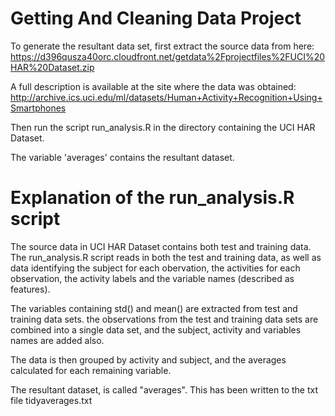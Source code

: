 # Getting And Cleaning Data Project

To generate the resultant data set, first extract the source data from here:
https://d396qusza40orc.cloudfront.net/getdata%2Fprojectfiles%2FUCI%20HAR%20Dataset.zip

A full description is available at the site where the data was obtained:
http://archive.ics.uci.edu/ml/datasets/Human+Activity+Recognition+Using+Smartphones

Then run the script run_analysis.R in the directory containing the UCI HAR Dataset.

The variable 'averages' contains the resultant dataset.


# Explanation of the run_analysis.R script
The source data in UCI HAR Dataset contains both test and training data.  The run_analysis.R script reads in both the test and training data, as well as data identifying the subject for each obervation, the activities for each observation, the activity labels and the variable names (described as features).

The variables containing std() and mean() are extracted from test and training data sets.  the observations from the test and training data sets are combined into a single data set, and the subject, activity and variables names are added also.

The data is then grouped by activity and subject, and the averages calculated for each remaining variable.

The resultant dataset, is called "averages".  This has been written to the txt file tidyaverages.txt

